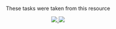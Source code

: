 <p align='center'>
These tasks were taken from this resource
<p align='center'>
</p>

<p align='center'>
 
 <a href='https://www.codewars.com/' target="_blank">
    <img src="https://img.shields.io/badge/Codewars-grey"/>
  
  <a href='https://leetcode.com/' target="_blank">
    <img src="https://img.shields.io/badge/LeetCode-orange"/>
<p align='center'>
 
</p>
